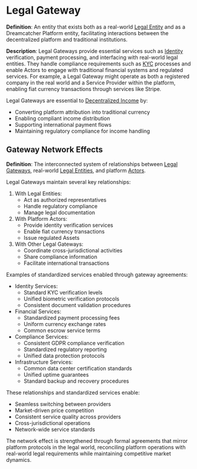 # Legal Gateway

**Definition**: An entity that exists both as a real-world
[Legal Entity](legal-entity.md) and as a Dreamcatcher Platform entity,
facilitating interactions between the decentralized platform and traditional
institutions.

**Description**: Legal Gateways provide essential services such as
[Identity](identity.md) verification, payment processing, and interfacing with
real-world legal entities. They handle compliance requirements such as
[KYC](kyc.md) processes and enable Actors to engage with traditional financial
systems and regulated services. For example, a Legal Gateway might operate as
both a registered company in the real world and a Service Provider within the
platform, enabling fiat currency transactions through services like Stripe.

Legal Gateways are essential to [Decentralized Income](decentralized-income.md)
by:

- Converting platform attribution into traditional currency
- Enabling compliant income distribution
- Supporting international payment flows
- Maintaining regulatory compliance for income handling

## Gateway Network Effects

**Definition**: The interconnected system of relationships between
[Legal Gateways](legal-gateway.md), real-world
[Legal Entities](legal-entity.md), and platform [Actors](actor.md).

Legal Gateways maintain several key relationships:

1. With Legal Entities:
   - Act as authorized representatives
   - Handle regulatory compliance
   - Manage legal documentation
2. With Platform Actors:
   - Provide identity verification services
   - Enable fiat currency transactions
   - Issue regulated Assets
3. With Other Legal Gateways:
   - Coordinate cross-jurisdictional activities
   - Share compliance information
   - Facilitate international transactions

Examples of standardized services enabled through gateway agreements:

- Identity Services:
  - Standard KYC verification levels
  - Unified biometric verification protocols
  - Consistent document validation procedures
- Financial Services:
  - Standardized payment processing fees
  - Uniform currency exchange rates
  - Common escrow service terms
- Compliance Services:
  - Consistent GDPR compliance verification
  - Standardized regulatory reporting
  - Unified data protection protocols
- Infrastructure Services:
  - Common data center certification standards
  - Unified uptime guarantees
  - Standard backup and recovery procedures

These relationships and standardized services enable:

- Seamless switching between providers
- Market-driven price competition
- Consistent service quality across providers
- Cross-jurisdictional operations
- Network-wide service standards

The network effect is strengthened through formal agreements that mirror
platform protocols in the legal world, reconciling platform operations with
real-world legal requirements while maintaining competitive market dynamics.
